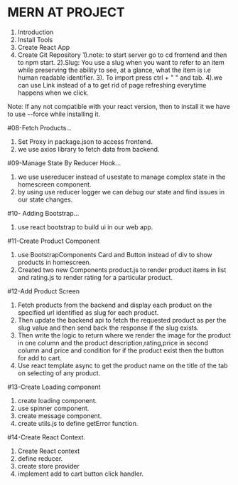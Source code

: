 # MERN AT PROJECT

1. Introduction
2. Install Tools
3. Create React App
4. Create Git Repository
   1).note: to start server go to cd frontend and then to npm start.
   2).Slug: You use a slug when you want to refer to an item while preserving the ability to see, at a glance, what the item is i.e human readable identifier.
   3). To import press ctrl + " " and tab.
   4).we can use Link instead of a to get rid of page refreshing everytime happens when we click.

Note: If any not compatible with your react version, then to install it we have to use --force
while installing it.

#08-Fetch Products...

1. Set Proxy in package.json to access frontend.
2. we use axios library to fetch data from backend.

#09-Manage State By Reducer Hook...

1. we use usereducer instead of usestate to manage complex state in the homescreen component.
2. by using use reducer logger we can debug our state and find issues in our state changes.

#10- Adding Bootstrap...

1. use react bootstrap to build ui in our web app.

#11-Create Product Component

1. use BootstrapComponents Card and Button instead of div to show products in homescreen.
2. Created two new Components product.js to render product items in list and rating.js
   to render rating for a particular product.

#12-Add Product Screen

1. Fetch products from the backend and display each product on the specified url identified
   as slug for each product.
2. Then update the backend api to fetch the requested product as per the slug
   value and then send back the response if the slug exists.
3. Then write the logic to return where we render the image for the product in one column
   and the product description,rating,price in second column and price and condition
   for if the product exist then the button for add to cart.
4. Use react template async to get the product name on the title of the tab on selecting of
   any product.

#13-Create Loading component

1. create loading component.
2. use spinner component.
3. create message component.
4. create utils.js to define getError function.

#14-Create React Context.

1. Create React context
2. define reducer.
3. create store provider
4. implement add to cart button click handler.
